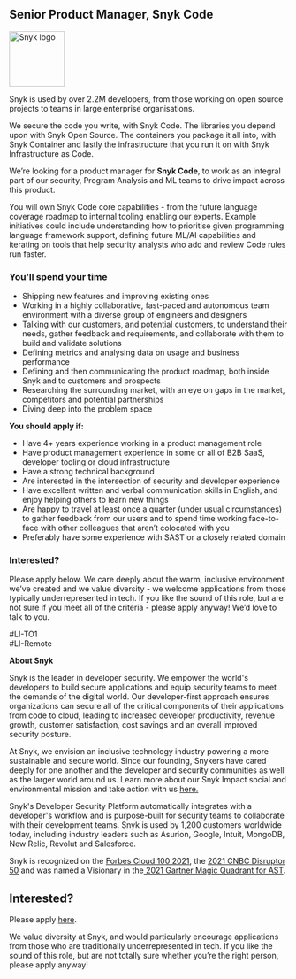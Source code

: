 Senior Product Manager, Snyk Code
---

<img src="https://res.cloudinary.com/snyk/image/upload/v1537345894/press-kit/brand/logo-black.png" width="100" alt="Snyk logo" />

<p><span style="font-weight: 400;">Snyk is used by over 2.2M developers, from those working on open source projects to teams in large enterprise organisations.&nbsp;</span></p>
<p><span style="font-weight: 400;">We secure the code you write, with Snyk Code. The libraries you depend upon with Snyk Open Source. The containers you package it all into, with Snyk Container and lastly the infrastructure that you run it on with Snyk Infrastructure as Code.&nbsp;</span></p>
<p><span style="font-weight: 400;">We’re looking for a product manager for </span><strong>Snyk Code</strong><span style="font-weight: 400;">, to work as an integral part of our security, Program Analysis and ML teams to drive impact across this product.&nbsp;</span></p>
<p><span style="font-weight: 400;">You will own Snyk Code core capabilities - from the future language coverage roadmap to internal tooling enabling our experts. Example initiatives could include understanding how to prioritise given programming language framework support, defining future ML/AI capabilities and iterating on tools that help security analysts who add and review Code rules run faster.</span></p>
<h3><strong>You’ll spend your time</strong></h3>
<ul>
<li style="font-weight: 400;"><span style="font-weight: 400;">Shipping new features and improving existing ones</span></li>
<li style="font-weight: 400;"><span style="font-weight: 400;">Working in a highly collaborative, fast-paced and autonomous team environment with a diverse group of engineers and designers</span></li>
<li style="font-weight: 400;"><span style="font-weight: 400;">Talking with our customers, and potential customers, to understand their needs, gather feedback and requirements, and collaborate with them to build and validate solutions</span></li>
<li style="font-weight: 400;"><span style="font-weight: 400;">Defining metrics and analysing data on usage and business performance</span></li>
<li style="font-weight: 400;"><span style="font-weight: 400;">Defining and then communicating the product roadmap, both inside Snyk and to customers and prospects</span></li>
<li style="font-weight: 400;"><span style="font-weight: 400;">Researching the surrounding market, with an eye on gaps in the market, competitors and potential partnerships</span></li>
<li style="font-weight: 400;"><span style="font-weight: 400;">Diving deep into the problem space</span></li>
</ul>
<p><strong>You should apply if:</strong></p>
<ul>
<li style="font-weight: 400;"><span style="font-weight: 400;">Have 4+ years experience working in a product management role</span></li>
<li style="font-weight: 400;"><span style="font-weight: 400;">Have product management experience in some or all of B2B SaaS, developer tooling or cloud infrastructure</span></li>
<li style="font-weight: 400;"><span style="font-weight: 400;">Have a strong technical background</span></li>
<li style="font-weight: 400;"><span style="font-weight: 400;">Are interested in the intersection of security and developer experience</span></li>
<li style="font-weight: 400;"><span style="font-weight: 400;">Have excellent written and verbal communication skills in English, and enjoy helping others to learn new things</span></li>
<li style="font-weight: 400;"><span style="font-weight: 400;">Are happy to travel at least once a quarter (under usual circumstances) to gather feedback from our users and to spend time working face-to-face with other colleagues that aren’t colocated with you</span></li>
<li style="font-weight: 400;"><span style="font-weight: 400;">Preferably have some experience with SAST or a closely related domain</span></li>
</ul>
<h3><strong>Interested?</strong></h3>
<p><span style="font-weight: 400;">Please apply below. We care deeply about the warm, inclusive environment we’ve created and we value diversity - we welcome applications from those typically underrepresented in tech. If you like the sound of this role, but are not sure if you meet all of the criteria - please apply anyway! We’d love to talk to you.&nbsp;</span></p>
<p><span style="font-weight: 400;">#LI-TO1<br>#LI-Remote</span></p><div class="content-conclusion"><p><strong>About Snyk</strong></p>
<p><span style="font-weight: 400;">Snyk is the leader in developer security. We empower the world's developers to build secure applications and equip security teams to meet the demands of the digital world. Our developer-first approach ensures organizations can secure all of the critical components of their applications from code to cloud, leading to increased developer productivity, revenue growth, customer satisfaction, cost savings and an overall improved security posture.&nbsp;</span></p>
<p><span style="font-weight: 400;">At Snyk, we envision an inclusive technology industry powering a more sustainable and secure world.</span> <span style="font-weight: 400;">Since our founding, Snykers have cared deeply for one another and the developer and security communities as well as the larger world around us. Learn more about our Snyk Impact social and environmental mission and take action with us </span><a href="https://snyk.io/about/snyk-impact/"><span style="font-weight: 400;">here.</span></a></p>
<p><span style="font-weight: 400;">Snyk's Developer Security Platform automatically integrates with a developer's workflow and is purpose-built for security teams to collaborate with their development teams. Snyk is used by 1,200 customers worldwide today, including industry leaders such as Asurion, Google, Intuit, MongoDB, New Relic, Revolut and Salesforce.</span></p>
<p><span style="font-weight: 400;">Snyk is recognized on the </span><a href="https://www.forbes.com/cloud100/#6f24b5ba5f94"><span style="font-weight: 400;">Forbes Cloud 100 2021</span></a><span style="font-weight: 400;">, the </span><a href="https://www.cnbc.com/2021/05/25/these-are-the-2021-cnbc-disruptor-50-companies.html"><span style="font-weight: 400;">2021 CNBC Disruptor 50</span></a><span style="font-weight: 400;"> and was named a Visionary in the</span><a href="https://snyk.io/blog/snyk-visionary-2021-gartner-magic-quadrant-for-ast/"><span style="font-weight: 400;"> 2021 Gartner Magic Quadrant for AST</span></a><span style="font-weight: 400;">.</span></p></div>

Interested?
---

Please apply [here](https://boards.greenhouse.io/snyk/jobs/5364296002#app).

We value diversity at Snyk, and would particularly encourage applications from those who are traditionally underrepresented in tech.
If you like the sound of this role, but are not totally sure whether you’re the right person, please apply anyway!
